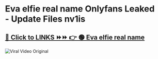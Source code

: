 
 # Eva elfie real name Onlyfans Leaked - Update Files nv1is

## <h2><a href="https://clipsfans.com/Eva_elfie_real_name&ref=git">🔗 Click to LINKS ⏩⏩ 👉 🟢 Eva elfie real name </a></h2>

<a href="https://clipsfans.com/Eva_elfie_real_name&ref=git" rel="nofollow" data-target="animated-image.originalLink"><img src="https://i.ibb.co.com/xMMVF88/686577567.gif" alt="Viral Video Original" style="max-width: 100%; display: inline-block;" data-target="animated-image.originalImage"></a>

